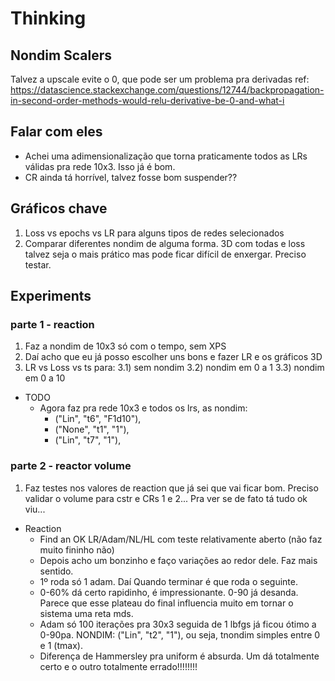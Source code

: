 # Thinking


## Nondim Scalers
Talvez a upscale evite o 0, que pode ser um problema pra derivadas
ref: https://datascience.stackexchange.com/questions/12744/backpropagation-in-second-order-methods-would-relu-derivative-be-0-and-what-i

## Falar com eles

- Achei uma adimensionalização que torna praticamente todos as LRs válidas pra rede 10x3. Isso já é bom.
- CR ainda tá horrível, talvez fosse bom suspender??

## Gráficos chave

1) Loss vs epochs vs LR para alguns tipos de redes selecionados
2) Comparar diferentes nondim de alguma forma. 3D com todas e loss talvez seja o mais prático mas pode ficar difícil de enxergar. Preciso testar.

## Experiments

### parte 1 - reaction

1) Faz a nondim de 10x3 só com o tempo, sem XPS
2) Daí acho que eu já posso escolher uns bons e fazer LR e os gráficos 3D
3) LR vs Loss vs ts para: 
  3.1) sem nondim
  3.2) nondim em 0 a 1
  3.3) nondim em 0 a 10

- TODO 
  - Agora faz pra rede 10x3 e todos os lrs, as nondim:
    - ("Lin", "t6", "F1d10"),
    - ("None", "t1", "1"), 
    - ("Lin", "t7", "1"),

### parte 2 - reactor volume

1) Faz testes nos valores de reaction que já sei que vai ficar bom. Preciso validar o volume para cstr e CRs 1 e 2... Pra ver se de fato tá tudo ok viu...

- Reaction
  - Find an OK LR/Adam/NL/HL com teste relativamente aberto (não faz muito fininho não)
  - Depois acho um bonzinho e faço variações ao redor dele. Faz mais sentido.
  - 1º roda só 1 adam. Daí Quando terminar é que roda o seguinte.
  - 0-60% dá certo rapidinho, é impressionante. 0-90 já desanda. Parece que esse plateau do final influencia muito em tornar o sistema uma reta mds.
  - Adam só 100 iterações pra 30x3 seguida de 1 lbfgs já ficou ótimo a 0-90pa. NONDIM: ("Lin", "t2", "1"), ou seja, tnondim simples entre 0 e 1 (tmax).
  - Diferença de Hammersley pra uniform é absurda. Um dá totalmente certo e o outro totalmente errado!!!!!!!!